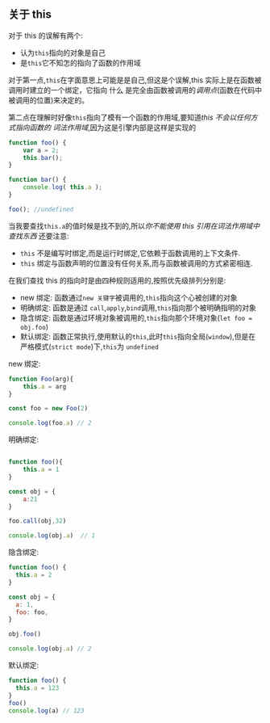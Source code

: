## 关于 this

对于 this 的误解有两个:

- 认为`this`指向的对象是自己
- 是`this`它不知怎的指向了函数的作用域

对于第一点,`this`在字面意思上可能是是自己,但这是个误解,this 实际上是在函数被调用时建立的一个绑定，它指向 什么 是完全由函数被调用的*调用点*(函数在代码中被调用的位置)来决定的。

第二点在理解时好像`this`指向了模有一个函数的作用域,要知道*this 不会以任何方式指向函数的 词法作用域*,因为这是引擎内部是这样是实现的

```javascript
function foo() {
	var a = 2;
	this.bar();
}

function bar() {
	console.log( this.a );
}

foo(); //undefined
```

当我要查找`this.a`的值时候是找不到的,所以*你不能使用 this 引用在词法作用域中查找东西*
还要注意:

- `this` 不是编写时绑定,而是运行时绑定,它依赖于函数调用的上下文条件.
- `this` 绑定与函数声明的位置没有任何关系,而与函数被调用的方式紧密相连.

在我们查找 this 的指向时是由四种规则适用的,按照优先级排列分别是:

- new 绑定: 函数通过`new 关键字`被调用的,`this`指向这个心被创建的对象
- 明确绑定: 函数是通过 `call`,`apply`,`bind`调用,`this`指向那个被明确指明的对象
- 隐含绑定: 函数是通过环境对象被调用的,`this`指向那个环境对象(`let foo = obj.foo`)
- 默认绑定: 函数正常执行,使用默认的`this`,此时`this`指向全局(`window`),但是在严格模式(`strict mode`)下,`this`为 `undefined`

new 绑定:

```javascript
function Foo(arg){
	this.a = arg
}

const foo = new Foo(2)

console.log(foo.a) // 2

```

明确绑定:

```javascript

function foo(){
	this.a = 1
}

const obj = {
	a:21
}

foo.call(obj,32)

console.log(obj.a)  // 1

```

隐含绑定:

```javascript
function foo() {
  this.a = 2
}

const obj = {
  a: 1,
  foo: foo,
}

obj.foo()

console.log(obj.a) // 2
```

默认绑定:

```javascript
function foo() {
  this.a = 123
}
foo()
console.log(a) // 123
```
